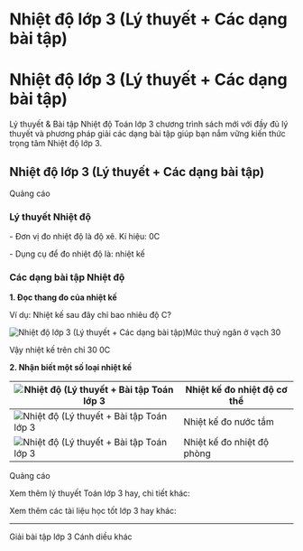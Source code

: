 # Nhiệt độ lớp 3 (Lý thuyết + Các dạng bài tập)

# Nhiệt độ lớp 3 (Lý thuyết + Các dạng bài tập)

Lý thuyết & Bài tập Nhiệt độ Toán lớp 3 chương trình sách mới với đầy đủ lý thuyết và phương pháp giải các dạng bài tập giúp bạn nắm vững kiến thức trọng tâm Nhiệt độ lớp 3.

## Nhiệt độ lớp 3 (Lý thuyết + Các dạng bài tập)

Quảng cáo

### Lý thuyết Nhiệt độ

\- Đơn vị đo nhiệt độ là độ xê. Kí hiệu: 0C

\- Dụng cụ để đo nhiệt độ là: nhiệt kế

### Các dạng bài tập Nhiệt độ

**1\. Đọc thang đo của nhiệt kế**

Ví dụ: Nhiệt kế sau đây chỉ bao nhiêu độ C?

![Nhiệt độ lớp 3 \(Lý thuyết + Các dạng bài tập\)](https://vietjack.com/toan-3-cd/images/ly-thuyet-phep-tru-trong-pham-vi-100-000-251584.PNG)Mức thuỷ ngân ở vạch 30

Vậy nhiệt kế trên chỉ 30 0C

**2\. Nhận biết một số loại nhiệt kế**

![Nhiệt độ \(Lý thuyết + Bài tập Toán lớp 3](https://vietjack.com/toan-3-cd/images/ly-thuyet-phep-tru-trong-pham-vi-100-000-251585.PNG) |  Nhiệt kế đo nhiệt độ cơ thể  
---|---  
![Nhiệt độ \(Lý thuyết + Bài tập Toán lớp 3](https://vietjack.com/toan-3-cd/images/ly-thuyet-phep-tru-trong-pham-vi-100-000-251586.PNG) |  Nhiệt kế đo nước tắm  
![Nhiệt độ \(Lý thuyết + Bài tập Toán lớp 3](https://vietjack.com/toan-3-cd/images/ly-thuyet-phep-tru-trong-pham-vi-100-000-251587.PNG) |  Nhiệt kế đo nhiệt độ phòng  
  
Quảng cáo

Xem thêm lý thuyết Toán lớp 3 hay, chi tiết khác:

Xem thêm các tài liệu học tốt lớp 3 hay khác:

* * *

Giải bài tập lớp 3 Cánh diều khác
